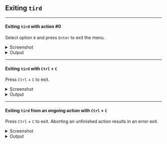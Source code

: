 
## Exiting `tird`

---

#### Exiting `tird` with action #0

Select option `0` and press `Enter` to exit the menu.

<details>
<summary>Screenshot</summary>

![Screenshot](https://i.imgur.com/p6R9Yc8.png)
</details>

<details>
<summary>Output</summary>

```
$ tird

                       MENU
    ———————————————————————————————————————————
    0. Exit              1. Info
    2. Encrypt           3. Decrypt
    4. Embed             5. Extract
    6. Encrypt & embed   7. Extract & decrypt
    8. Create w/ random  9. Overwrite w/ random
    ———————————————————————————————————————————
[01] Select an option [0-9]: 0
I: action #0: exit
```
</details>

---

#### Exiting `tird` with `Ctrl` + `C`

Press `Ctrl` + `C` to exit.

<details>
<summary>Screenshot</summary>

![Screenshot](https://i.imgur.com/1aydjBN.png)
</details>

<details>
<summary>Output</summary>

```
$ tird

                       MENU
    ———————————————————————————————————————————
    0. Exit              1. Info
    2. Encrypt           3. Decrypt
    4. Embed             5. Extract
    6. Encrypt & embed   7. Extract & decrypt
    8. Create w/ random  9. Overwrite w/ random
    ———————————————————————————————————————————
[01] Select an option [0-9]: ^C
I: caught signal 2
```
</details>

---

#### Exiting `tird` from an ongoing action with `Ctrl` + `C`

Press `Ctrl` + `C` to exit. Aborting an unfinished action results in an error exit.

<details>
<summary>Screenshot</summary>

![Screenshot](https://i.imgur.com/2p6Qj7D.png)
</details>

<details>
<summary>Output</summary>

```
$ tird

                       MENU
    ———————————————————————————————————————————
    0. Exit              1. Info
    2. Encrypt           3. Decrypt
    4. Embed             5. Extract
    6. Encrypt & embed   7. Extract & decrypt
    8. Create w/ random  9. Overwrite w/ random
    ———————————————————————————————————————————
[01] Select an option [0-9]: 2
I: action #2: encrypt file contents
[02] Use custom settings? (Y/N, default=N): ^C
E: caught signal 2
```
</details>
